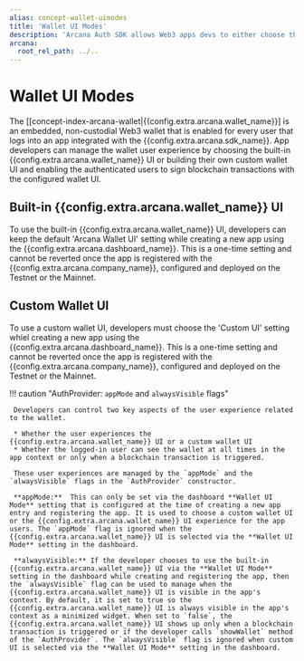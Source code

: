 ```yaml
---
alias: concept-wallet-uimodes
title: 'Wallet UI Modes'
description: 'Arcana Auth SDK allows Web3 apps devs to either choose the built-in Arcana Wallet UI or build their own custom wallet UI. The Wallet UI Mode setting allows developers to choose custom or Arcana Wallet UI.'
arcana:
  root_rel_path: ../..
---
```


# Wallet UI Modes

The [[concept-index-arcana-wallet|{{config.extra.arcana.wallet_name}}] is an embedded, non-custodial Web3 wallet that is enabled for every user that logs into an app integrated with the {{config.extra.arcana.sdk_name}}. App developers can manage the wallet user experience by choosing the built-in {{config.extra.arcana.wallet_name}} UI or building their own custom wallet UI and enabling the authenticated users to sign blockchain transactions with the configured wallet UI.

## Built-in {{config.extra.arcana.wallet_name}} UI

To use the built-in {{config.extra.arcana.wallet_name}} UI, developers can keep the default 'Arcana Wallet UI' setting while creating a new app using the {{config.extra.arcana.dashboard_name}}. This is a one-time setting and cannot be reverted once the app is registered with the {{config.extra.arcana.company_name}}, configured and deployed on the Testnet or the Mainnet.

## Custom Wallet UI

To use a custom wallet UI, developers must choose the 'Custom UI' setting whiel creating a new app using the {{config.extra.arcana.dashboard_name}}. This is a one-time setting and cannot be reverted once the app is registered with the {{config.extra.arcana.company_name}}, configured and deployed on the Testnet or the Mainnet.

!!! caution "AuthProvider: `appMode` and `alwaysVisible` flags"

     Developers can control two key aspects of the user experience related to the wallet. 

     * Whether the user experiences the {{config.extra.arcana.wallet_name}} UI or a custom wallet UI
     * Whether the logged-in user can see the wallet at all times in the app context or only when a blockchain transaction is triggered.

     These user experiences are managed by the `appMode` and the `alwaysVisible` flags in the `AuthProvider` constructor.

     **appMode:**  This can only be set via the dashboard **Wallet UI Mode** setting that is configured at the time of creating a new app entry and registering the app. It is used to choose a custom wallet UI or the {{config.extra.arcana.wallet_name}} UI experience for the app users. The `appMode` flag is ignored when the {{config.extra.arcana.wallet_name}} UI is selected via the **Wallet UI Mode** setting in the dashboard.
     
     **alwaysVisible:** If the developer chooses to use the built-in {{config.extra.arcana.wallet_name}} UI via the **Wallet UI Mode** setting in the dashboard while creating and registering the app, then the `alwaysVisible` flag can be used to manage when the {{config.extra.arcana.wallet_name}} UI is visible in the app's context. By default, it is set to true so the {{config.extra.arcana.wallet_name}} UI is always visible in the app's context as a minimized widget. When set to `false`, the {{config.extra.arcana.wallet_name}} UI shows up only when a blockchain transaction is triggered or if the developer calls `showWallet` method of the `AuthProvider`. The `alwaysVisible` flag is ignored when custom UI is selected via the **Wallet UI Mode** setting in the dashboard.

      